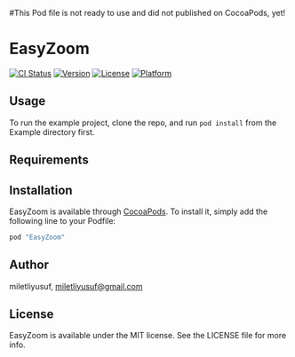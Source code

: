 #This Pod file is not ready to use and did not published on CocoaPods, yet!

# EasyZoom

[![CI Status](http://img.shields.io/travis/miletliyusuf/EasyZoom.svg?style=flat)](https://travis-ci.org/miletliyusuf/EasyZoom)
[![Version](https://img.shields.io/cocoapods/v/EasyZoom.svg?style=flat)](http://cocoapods.org/pods/EasyZoom)
[![License](https://img.shields.io/cocoapods/l/EasyZoom.svg?style=flat)](http://cocoapods.org/pods/EasyZoom)
[![Platform](https://img.shields.io/cocoapods/p/EasyZoom.svg?style=flat)](http://cocoapods.org/pods/EasyZoom)

## Usage

To run the example project, clone the repo, and run `pod install` from the Example directory first.

## Requirements

## Installation

EasyZoom is available through [CocoaPods](http://cocoapods.org). To install
it, simply add the following line to your Podfile:

```ruby
pod "EasyZoom"
```

## Author

miletliyusuf, miletliyusuf@gmail.com

## License

EasyZoom is available under the MIT license. See the LICENSE file for more info.
